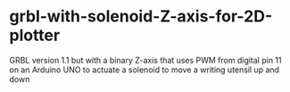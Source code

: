 # grbl-with-solenoid-Z-axis-for-2D-plotter
GRBL version 1.1 but with a binary Z-axis that uses PWM from digital pin 11 on an Arduino UNO to actuate a solenoid to move a writing utensil up and down
